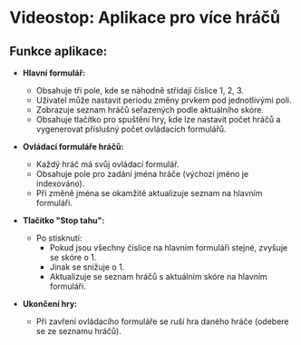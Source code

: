 # Videostop: Aplikace pro více hráčů

## Funkce aplikace:
- **Hlavní formulář:**
  - Obsahuje tři pole, kde se náhodně střídají číslice 1, 2, 3.
  - Uživatel může nastavit periodu změny prvkem pod jednotlivými poli.
  - Zobrazuje seznam hráčů seřazených podle aktuálního skóre.
  - Obsahuje tlačítko pro spuštění hry, kde lze nastavit počet hráčů a vygenerovat příslušný počet ovládacích formulářů.

- **Ovládací formuláře hráčů:**
  - Každý hráč má svůj ovládací formulář.
  - Obsahuje pole pro zadání jména hráče (výchozí jméno je indexováno).
  - Při změně jména se okamžitě aktualizuje seznam na hlavním formuláři.

- **Tlačítko "Stop tahu":**
  - Po stisknutí:
    - Pokud jsou všechny číslice na hlavním formuláři stejné, zvyšuje se skóre o 1.
    - Jinak se snižuje o 1.
    - Aktualizuje se seznam hráčů s aktuálním skóre na hlavním formuláři.

- **Ukončení hry:**
  - Při zavření ovládacího formuláře se ruší hra daného hráče (odebere se ze seznamu hráčů).
